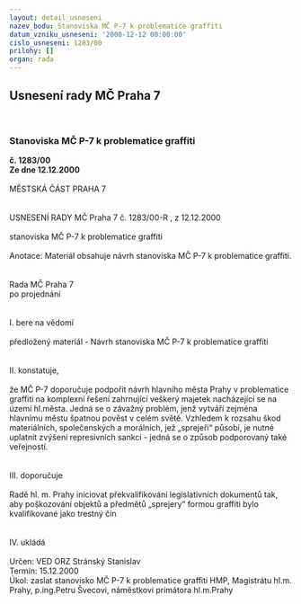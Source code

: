 ```yaml
---
layout: detail_usneseni
nazev_bodu: Stanoviska MČ P-7 k problematice graffiti
datum_vzniku_usneseni: '2000-12-12 00:00:00'
cislo_usneseni: 1283/00
prilohy: []
organ: rada
---
```

<div id="ucUsn_pList" class="usn">
	<span><h2>Usnesení rady MČ Praha 7 </h2>
<br></span><div class="standBody">
<span><h3>Stanoviska MČ P-7 k problematice graffiti</h3></span><div class="center">
		<strong>č. 1283/00</strong><br>
	</div>
<div class="center">
		<strong>Ze dne 12.12.2000</strong><br><br>
	</div>MĚSTSKÁ ČÁST PRAHA 7<br><br><br>USNESENÍ RADY MČ Praha 7 č. 1283/00-R , z  12.12.2000<br><br>stanoviska MČ P-7 k problematice graffiti<br><br>Anotace:	Materiál obsahuje návrh stanoviska MČ P-7 k problematice graffiti.<br><br>     <br>Rada MČ Praha 7<br>po projednání<br><br><br>I.	bere na vědomí<br><br> předložený materiál - Návrh stanoviska MČ P-7 k problematice graffiti<br><br><br>II.	konstatuje,<br><br>že MČ P-7 doporučuje podpořit návrh hlavního města Prahy v problematice graffiti na komplexní řešení zahrnující veškerý majetek nacházející se na území hl.města. Jedná se o závažný problém, jenž vytváří zejména hlavnímu městu špatnou pověst v celém světě. Vzhledem k rozsahu škod materiálních, společenských a morálních, jež „sprejeři“ působí, je nutné uplatnit zvýšení represivních sankcí - jedná se o způsob podporovaný také veřejností.<br><br><br>III.	doporučuje<br><br>Radě hl. m. Prahy  iniciovat překvalifikování legislativních dokumentů tak, aby poškozování objektů a předmětů „sprejery“ formou graffiti bylo kvalifikované jako trestný čin <br><br><br>IV.	ukládá <br><br> Určen:	     	VED ORZ  Stránský Stanislav<br>Termín: 15.12.2000<br>Úkol:	zaslat stanovisko MČ P-7 k problematice graffiti HMP, Magistrátu hl.m. Prahy, p.ing.Petru Švecovi, náměstkovi primátora hl.m.Prahy<br>  <br> <br>
</div>
</div>